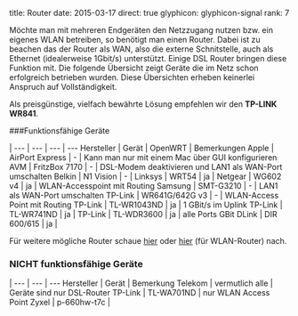 title: Router
date: 2015-03-17
direct: true
glyphicon: glyphicon-signal
rank: 7

Möchte man mit mehreren Endgeräten den Netzzugang nutzen bzw. ein eigenes WLAN betreiben, so benötigt man einen Router. Dabei ist zu beachen das der Router als WAN, also die externe Schnitstelle, auch als Ethernet (idealerweise 1Gbit/s) unterstützt. Einige DSL Router bringen diese Funktion mit. Die folgende Übersicht zeigt Geräte die im Netz schon erfolgreich betrieben wurden. Diese Übersichten erheben keinerlei Anspruch auf Vollständigkeit.

Als preisgünstige, vielfach bewährte Lösung empfehlen wir den __TP-LINK WR841__.

 
###Funktionsfähige Geräte

 |
---		| --- 			| --- 		| ---
Hersteller	| Gerät			| OpenWRT	| Bemerkungen
Apple 		| AirPort Express	| - 		| Kann man nur mit einem Mac über GUI konfigurieren
AVM 		| FritzBox 7170 	| - 		| DSL-Modem deaktivieren und LAN1 als WAN-Port umschalten
Belkin		| N1 Vision 		| - 	 	|
Linksys 	| WRT54			| ja 		| 
Netgear 	| WG602 v4 		| ja	 	| WLAN-Accesspoint mit Routing
Samsung 	| SMT-G3210 	  	| -		| LAN1 als WAN-Port umschalten
TP-Link 	| WR641G/642G v3   	| -		| WLAN-Access Point mit Routing
TP-Link 	| TL-WR1043ND 		| ja 		| 1 GBit/s im Uplink
TP-Link 	| TL-WR741ND 		| ja 	 	|
TP-Link 	| TL-WDR3600 		| ja 		| alle Ports GBit
DLink 		| DIR 600/615 		| ja 	 	|

Für weitere mögliche Router schaue [hier](http://geizhals.de/?cat=router&sort=p) oder [hier](http://geizhals.de/?cat=wlanrout&sort=p) (für WLAN-Router) nach. 

 

### __NICHT__ funktionsfähige Geräte

 |
--- 		| --- 			| ---
Hersteller	| Gerät			| Bemerkung
Telekom 	| vermutlich alle 	| Geräte sind nur DSL-Router
TP-Link 	| TL-WA701ND 		| nur WLAN Access Point
Zyxel 		| p-660hw-t7c 	 	|
